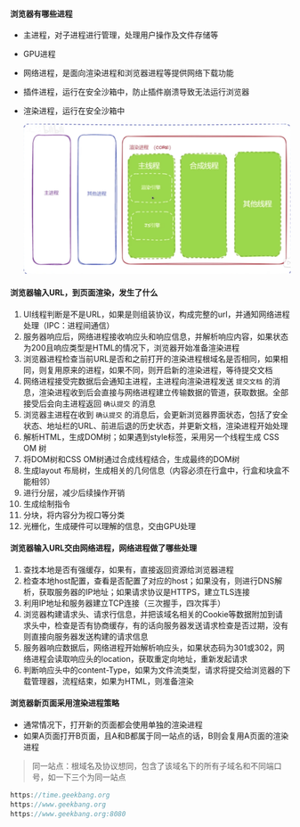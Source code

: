 #### 浏览器有哪些进程

* 主进程，对子进程进行管理，处理用户操作及文件存储等

* GPU进程

* 网络进程，是面向渲染进程和浏览器进程等提供网络下载功能

* 插件进程，运行在安全沙箱中，防止插件崩溃导致无法运行浏览器

* 渲染进程，运行在安全沙箱中

  ![渲染进程](./images/渲染进程.png)

#### 浏览器输入URL，到页面渲染，发生了什么

1. UI线程判断是不是URL，如果是则组装协议，构成完整的url，并通知网络进程处理（IPC：进程间通信）
1. 服务器响应后，网络进程接收响应头和响应信息，并解析响应内容，如果状态为200且响应类型是HTML的情况下，浏览器开始准备渲染进程
1. 浏览器进程检查当前URL是否和之前打开的渲染进程根域名是否相同，如果相同，则复用原来的进程，如果不同，则开启新的渲染进程，等待提交文档
1. 网络进程接受完数据后会通知主进程，主进程向渲染进程发送 `提交文档` 的消息，渲染进程收到后会直接与网络进程建立传输数据的管道，获取数据。全部接受后会向主进程返回 `确认提交` 的消息
1. 浏览器主进程在收到 `确认提交` 的消息后，会更新浏览器界面状态，包括了安全状态、地址栏的URL、前进后退的历史状态，并更新文档，渲染进程开始处理
1. 解析HTML，生成DOM树；如果遇到style标签，采用另一个线程生成 CSS OM 树
1. 将DOM树和CSS OM树通过合成线程结合，生成最终的DOM树
1. 生成layout 布局树，生成相关的几何信息（内容必须在行盒中，行盒和块盒不能相邻）
1. 进行分层，减少后续操作开销
1. 生成绘制指令
1. 分块，将内容分为视口等分类
1. 光栅化，生成硬件可以理解的信息，交由GPU处理

#### 浏览器输入URL交由网络进程，网络进程做了哪些处理

1. 查找本地是否有强缓存，如果有，直接返回资源给浏览器进程
2. 检查本地host配置，查看是否配置了对应的host；如果没有，则进行DNS解析，获取服务器的IP地址；如果请求协议是HTTPS，建立TLS连接
3. 利用IP地址和服务器建立TCP连接（三次握手，四次挥手）
4. 浏览器构建请求头、请求行信息，并把该域名相关的Cookie等数据附加到请求头中，检查是否有协商缓存，有的话向服务器发送请求检查是否过期，没有则直接向服务器发送构建的请求信息
5. 服务器响应数据后，网络进程开始解析响应头，如果状态码为301或302，网络进程会读取响应头的location，获取重定向地址，重新发起请求
6. 判断响应头中的content-Type，如果为文件流类型，请求将提交给浏览器的下载管理器，流程结束，如果为HTML，则准备渲染

#### 浏览器新页面采用渲染进程策略

* 通常情况下，打开新的页面都会使用单独的渲染进程
* 如果A页面打开B页面，且A和B都属于同一站点的话，B则会复用A页面的渲染进程

> 同一站点：根域名及协议想同，包含了该域名下的所有子域名和不同端口号，如一下三个为同一站点

```js
https://time.geekbang.org
https://www.geekbang.org
https://www.geekbang.org:8080
```





